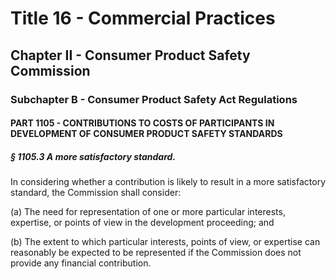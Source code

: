 
# Title 16 - Commercial Practices
## Chapter II - Consumer Product Safety Commission
### Subchapter B - Consumer Product Safety Act Regulations
#### PART 1105 - CONTRIBUTIONS TO COSTS OF PARTICIPANTS IN DEVELOPMENT OF CONSUMER PRODUCT SAFETY STANDARDS
##### § 1105.3 A more satisfactory standard.

In considering whether a contribution is likely to result in a more satisfactory standard, the Commission shall consider:

(a) The need for representation of one or more particular interests, expertise, or points of view in the development proceeding; and

(b) The extent to which particular interests, points of view, or expertise can reasonably be expected to be represented if the Commission does not provide any financial contribution.
